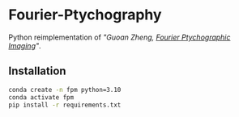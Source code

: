 # Fourier-Ptychography

Python reimplementation of *"Guoan Zheng, [Fourier Ptychographic Imaging](https://doi.org/10.1088/978-1-6817-4273-1)"*.

## Installation

```bash
conda create -n fpm python=3.10
conda activate fpm
pip install -r requirements.txt
```